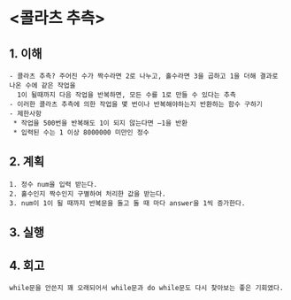 # <콜라츠 추측>

## 1. 이해

    - 콜라츠 추측? 주어진 수가 짝수라면 2로 나누고, 홀수라면 3을 곱하고 1을 더해 결과로 나온 수에 같은 작업을
      1이 될때까지 다음 작업을 반복하면, 모든 수를 1로 만들 수 있다는 추측
    - 이러한 콜라츠 추측에 의한 작업을 몇 번이나 반복해야하는지 반환하는 함수 구하기
    - 제한사항
     * 작업을 500번을 반복해도 1이 되지 않는다면 –1을 반환
     * 입력된 수는 1 이상 8000000 미만인 정수

## 2. 계획

    1. 정수 num을 입력 받는다.
    2. 홀수인지 짝수인지 구별하여 처리한 값을 받는다.
    3. num이 1이 될 때까지 반복문을 돌고 돌 때 마다 answer을 1씩 증가한다.

## 3. 실행

## 4. 회고

    while문을 안쓴지 꽤 오래되어서 while문과 do while문도 다시 찾아보는 좋은 기회였다.
